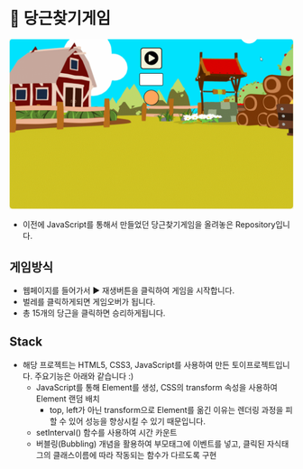 # 🥕 당근찾기게임
![](readme.gif)
- 이전에 JavaScript를 통해서 만들었던 당근찾기게임을 올려놓은 Repository입니다.

## 게임방식
- 웹페이지를 들어가서 ▶ 재생버튼을 클릭하여 게임을 시작합니다.
- 벌레를 클릭하게되면 게임오버가 됩니다.
- 총 15개의 당근을 클릭하면 승리하게됩니다.

## Stack
- 해당 프로젝트는 HTML5, CSS3, JavaScript를 사용하여 만든 토이프로젝트입니다. 주요기능은 아래와 같습니다 :)
  - JavaScript를 통해 Element를 생성, CSS의 transform 속성을 사용하여 Element 랜덤 배치
    - top, left가 아닌 transform으로 Element를 옮긴 이유는 렌더링 과정을 피할 수 있어 성능을 향상시킬 수 있기 때문입니다.
  - setInterval() 함수를 사용하여 시간 카운트
  - 버블링(Bubbling) 개념을 활용하여 부모태그에 이벤트를 넣고, 클릭된 자식태그의 클래스이름에 따라 작동되는 함수가 다르도록 구현

